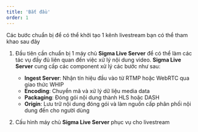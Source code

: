 ```yaml
---
title: 'Bắt đầu'
order: 1
---
```


Các bước chuẩn bị để có thể khởi tạo 1 kênh livestream bạn có thể tham khao sau đây

1. Đầu tiên cần chuẩn bị 1 máy chủ **Sigma Live Server** để có thể làm các tác vụ đầy đủ liên quan đến việc xử lý nội dung video. **Sigma Live Server** cung cấp các component xử lý các bước như sau:
   -  **Ingest Server**: Nhận tín hiệu đầu vào từ RTMP hoặc WebRTC qua giao thức WHIP
   -  **Encoding**: Chuyển mã và xử lý dữ liệu media data
   -  **Packaging**: Đóng gói nội dung thành HLS hoặc DASH
   -  **Origin**: Lưu trữ nội dung đóng gói và làm nguồn cấp phân phối nội dung đến cho người dùng

2. Cấu hình máy chủ **Sigma Live Server** phục vụ cho livestream
